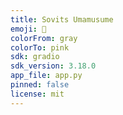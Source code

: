 ```yaml
---
title: Sovits Umamusume
emoji: 🐎
colorFrom: gray
colorTo: pink
sdk: gradio
sdk_version: 3.18.0
app_file: app.py
pinned: false
license: mit
---
```


